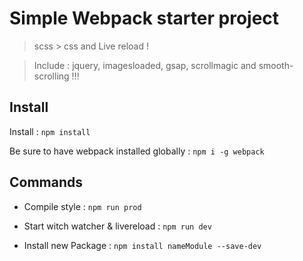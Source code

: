 # Simple Webpack starter project

> scss > css  and  Live reload !

> Include : jquery, imagesloaded, gsap, scrollmagic and smooth-scrolling !!! 

## Install

Install : `npm install`

Be sure to have webpack installed globally : `npm i -g webpack`

## Commands

* Compile style : `npm run prod`

* Start witch watcher & livereload : `npm run dev`

* Install new Package : `npm install nameModule --save-dev`